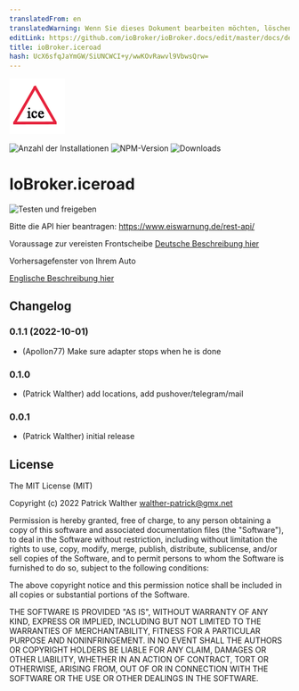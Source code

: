 ```yaml
---
translatedFrom: en
translatedWarning: Wenn Sie dieses Dokument bearbeiten möchten, löschen Sie bitte das Feld "translationsFrom". Andernfalls wird dieses Dokument automatisch erneut übersetzt
editLink: https://github.com/ioBroker/ioBroker.docs/edit/master/docs/de/adapterref/iobroker.iceroad/README.md
title: ioBroker.iceroad
hash: UcX6sfqJaYmGW/SiUNCWCI+y/wwKOvRawvl9VbwsQrw=
---
```

![Logo](../../../en/adapterref/iobroker.iceroad/docs/de/img/iceroad.png)

![Anzahl der Installationen](http://iobroker.live/badges/iceroad-stable.svg)
![NPM-Version](http://img.shields.io/npm/v/iobroker.iceroad.svg)
![Downloads](https://img.shields.io/npm/dm/iobroker.iceroad.svg)

# IoBroker.iceroad
![Testen und freigeben](https://github.com/iobroker-community-adapters/iobroker.iceroad/workflows/Test%20and%20Release/badge.svg)

Bitte die API hier beantragen: https://www.eiswarnung.de/rest-api/

Voraussage zur vereisten Frontscheibe [Deutsche Beschreibung hier](docs/de/iceroad.md)

Vorhersagefenster von Ihrem Auto

[Englische Beschreibung hier](docs/en/iceroad.md)

## Changelog
### 0.1.1 (2022-10-01)
* (Apollon77) Make sure adapter stops when he is done

### 0.1.0
* (Patrick Walther) add locations, add pushover/telegram/mail

### 0.0.1
* (Patrick Walther) initial release

## License
The MIT License (MIT)

Copyright (c) 2022 Patrick Walther walther-patrick@gmx.net

Permission is hereby granted, free of charge, to any person obtaining a copy
of this software and associated documentation files (the "Software"), to deal
in the Software without restriction, including without limitation the rights
to use, copy, modify, merge, publish, distribute, sublicense, and/or sell
copies of the Software, and to permit persons to whom the Software is
furnished to do so, subject to the following conditions:

The above copyright notice and this permission notice shall be included in
all copies or substantial portions of the Software.

THE SOFTWARE IS PROVIDED "AS IS", WITHOUT WARRANTY OF ANY KIND, EXPRESS OR
IMPLIED, INCLUDING BUT NOT LIMITED TO THE WARRANTIES OF MERCHANTABILITY,
FITNESS FOR A PARTICULAR PURPOSE AND NONINFRINGEMENT. IN NO EVENT SHALL THE
AUTHORS OR COPYRIGHT HOLDERS BE LIABLE FOR ANY CLAIM, DAMAGES OR OTHER
LIABILITY, WHETHER IN AN ACTION OF CONTRACT, TORT OR OTHERWISE, ARISING FROM,
OUT OF OR IN CONNECTION WITH THE SOFTWARE OR THE USE OR OTHER DEALINGS IN
THE SOFTWARE.